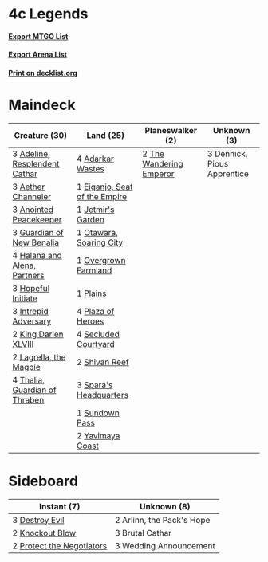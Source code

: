 # 4c Legends

#### [Export MTGO List](../collection/4c%20Legends/4c%20Legends.txt)
#### [Export Arena List](../collection/4c%20Legends/4c%20Legends_arena.txt)
#### [Print on decklist.org](http://decklist.org/?deckmain=4%09Adarkar%20Wastes%0A3%09Adeline,%20Resplendent%20Cathar%0A3%09Aether%20Channeler%0A3%09Anointed%20Peacekeeper%0A3%09Dennick,%20Pious%20Apprentice%0A1%09Eiganjo,%20Seat%20of%20the%20Empire%0A3%09Guardian%20of%20New%20Benalia%0A4%09Halana%20and%20Alena,%20Partners%0A3%09Hopeful%20Initiate%0A3%09Intrepid%20Adversary%0A1%09Jetmir's%20Garden%0A2%09King%20Darien%20XLVIII%0A2%09Lagrella,%20the%20Magpie%0A1%09Otawara,%20Soaring%20City%0A1%09Overgrown%20Farmland%0A1%09Plains%0A4%09Plaza%20of%20Heroes%0A4%09Secluded%20Courtyard%0A2%09Shivan%20Reef%0A3%09Spara's%20Headquarters%0A1%09Sundown%20Pass%0A4%09Thalia,%20Guardian%20of%20Thraben%0A2%09The%20Wandering%20Emperor%0A2%09Yavimaya%20Coast&deckside=2%09Arlinn,%20the%20Pack's%20Hope%0A3%09Brutal%20Cathar%0A3%09Destroy%20Evil%0A2%09Knockout%20Blow%0A2%09Protect%20the%20Negotiators%0A3%09Wedding%20Announcement)
# Maindeck

|                                             Creature (30)                                              |                                               Land (25)                                                |                                         Planeswalker (2)                                         |        Unknown (3)        |
|--------------------------------------------------------------------------------------------------------|--------------------------------------------------------------------------------------------------------|--------------------------------------------------------------------------------------------------|---------------------------|
|3 [Adeline, Resplendent Cathar](http://gatherer.wizards.com/Pages/Card/Details.aspx?multiverseid=534751)|4 [Adarkar Wastes](http://gatherer.wizards.com/Pages/Card/Details.aspx?multiverseid=129458)             |2 [The Wandering Emperor](http://gatherer.wizards.com/Pages/Card/Details.aspx?multiverseid=548337)|3 Dennick, Pious Apprentice|
|3 [Aether Channeler](http://gatherer.wizards.com/Pages/Card/Details.aspx?multiverseid=574522)           |1 [Eiganjo, Seat of the Empire](http://gatherer.wizards.com/Pages/Card/Details.aspx?multiverseid=548581)|                                                                                                  |                           |
|3 [Anointed Peacekeeper](http://gatherer.wizards.com/Pages/Card/Details.aspx?multiverseid=574482)       |1 [Jetmir's Garden](http://gatherer.wizards.com/Pages/Card/Details.aspx?multiverseid=555451)            |                                                                                                  |                           |
|3 [Guardian of New Benalia](http://gatherer.wizards.com/Pages/Card/Details.aspx?multiverseid=574499)    |1 [Otawara, Soaring City](http://gatherer.wizards.com/Pages/Card/Details.aspx?multiverseid=548584)      |                                                                                                  |                           |
|4 [Halana and Alena, Partners](http://gatherer.wizards.com/Pages/Card/Details.aspx?multiverseid=541113) |1 [Overgrown Farmland](http://gatherer.wizards.com/Pages/Card/Details.aspx?multiverseid=535064)         |                                                                                                  |                           |
|3 [Hopeful Initiate](http://gatherer.wizards.com/Pages/Card/Details.aspx?multiverseid=540850)           |1 [Plains](http://gatherer.wizards.com/Pages/Card/Details.aspx?multiverseid=439856)                     |                                                                                                  |                           |
|3 [Intrepid Adversary](http://gatherer.wizards.com/Pages/Card/Details.aspx?multiverseid=534781)         |4 [Plaza of Heroes](http://gatherer.wizards.com/Pages/Card/Details.aspx?multiverseid=574732)            |                                                                                                  |                           |
|2 [King Darien XLVIII](http://gatherer.wizards.com/Pages/Card/Details.aspx?multiverseid=574684)         |4 [Secluded Courtyard](http://gatherer.wizards.com/Pages/Card/Details.aspx?multiverseid=548588)         |                                                                                                  |                           |
|2 [Lagrella, the Magpie](http://gatherer.wizards.com/Pages/Card/Details.aspx?multiverseid=555397)       |2 [Shivan Reef](http://gatherer.wizards.com/Pages/Card/Details.aspx?multiverseid=129731)                |                                                                                                  |                           |
|4 [Thalia, Guardian of Thraben](http://gatherer.wizards.com/Pages/Card/Details.aspx?multiverseid=442025)|3 [Spara's Headquarters](http://gatherer.wizards.com/Pages/Card/Details.aspx?multiverseid=555458)       |                                                                                                  |                           |
|                                                                                                        |1 [Sundown Pass](http://gatherer.wizards.com/Pages/Card/Details.aspx?multiverseid=541142)               |                                                                                                  |                           |
|                                                                                                        |2 [Yavimaya Coast](http://gatherer.wizards.com/Pages/Card/Details.aspx?multiverseid=129810)             |                                                                                                  |                           |


# Sideboard

|                                            Instant (7)                                             |       Unknown (8)       |
|----------------------------------------------------------------------------------------------------|-------------------------|
|3 [Destroy Evil](http://gatherer.wizards.com/Pages/Card/Details.aspx?multiverseid=574497)           |2 Arlinn, the Pack's Hope|
|2 [Knockout Blow](http://gatherer.wizards.com/Pages/Card/Details.aspx?multiverseid=555221)          |3 Brutal Cathar          |
|2 [Protect the Negotiators](http://gatherer.wizards.com/Pages/Card/Details.aspx?multiverseid=574542)|3 Wedding Announcement   |

